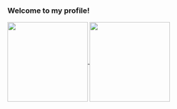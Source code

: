 <div>
  <h3>Welcome to my profile!</h3></h3>
</span>
</div>
<div>
  <a href="https://github.com/anuraghazra/github-readme-stats">
    <img height=180 align="center" src="https://github-readme-stats.vercel.app/api?username=lucasdrepper&theme=github_dark_dimmed&rank_icon=github" />
  </a>
  <a href="https://github.com/anuraghazra/convoychat">
    <img height=180 align="center" src="https://github-readme-stats.vercel.app/api/top-langs?username=lucasdrepper&langs_count=8&card_width=200&theme=github_dark_dimmed" />
  </a>
</div>

<!-- 
here is the repository from this stats, you can choose many types of colors there
https://github.com/anuraghazra/github-readme-stats 
 -->


